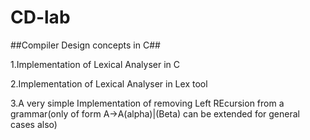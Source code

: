 # CD-lab


##Compiler Design concepts in C##


1.Implementation of Lexical Analyser in C


2.Implementation of Lexical Analyser in Lex tool


3.A very simple Implementation of removing Left REcursion from a grammar(only of form A->A(alpha)|(Beta) can be extended for general cases also)

